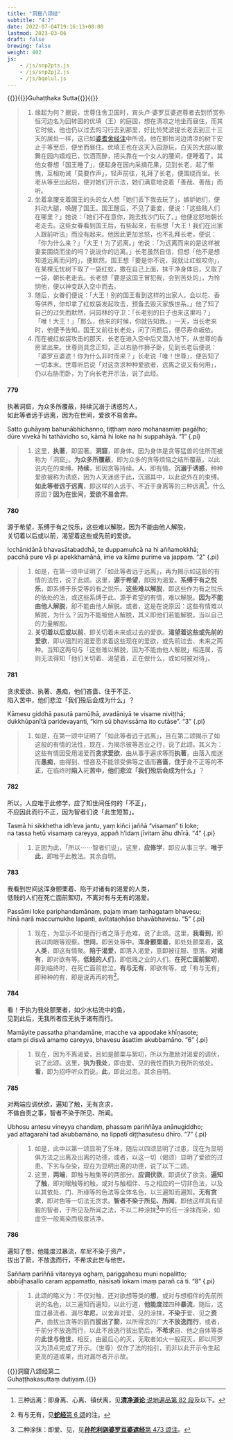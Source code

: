 ```yaml
---
title: "洞窟八颂经"
subtitle: "4:2"
date: 2022-07-04T19:16:13+08:00
lastmod: 2023-03-06
draft: false
brewing: false
weight: 402
js:
    - /js/snp2pts.js
    - /js/snp2pj2.js
    - /js/bqolul.js
---
```



{{<subtitle>}}{{<suttalink src="snp4.2">}}Guhaṭṭhaka Sutta{{</suttalink>}}{{</subtitle>}}

> 1. 缘起为何？据说，世尊住舍卫国时，宾头卢·婆罗豆婆遮尊者去到㤭赏弥恒河边名为回转园的优填（王）的庭园，想在清凉之地坐而昼住，而其它时候，他也仍以过去的习行去到那里，好比㤭梵波提长老去到三十三天的居处一样，这已如[婆耆舍经注](../212/)中所说。他在那恒河边清凉的树下安止于等至后，便坐而昼住。优填王也在这天入园游玩，白天的大部以歌舞在园内嬉戏已，饮酒而醉，把头靠在一个女人的腰间，便睡着了。其他女眷想「国王睡了」，便起身在园内采摘花果，见到长老，起了惭愧，互相劝诫「莫要作声」，轻声前往，礼拜了长老，便围绕而坐。长老从等至出起后，便对她们开示法，她们满意地说着「善哉、善哉」而听。
> 1. 坐着拿腰支着国王的头的女人想「她们丢下我去玩了」，嫉妒她们，便抖动大腿，唤醒了国王。国王醒后，不见了妻妾，便说：「这些贱人们在哪里？」她说：「她们不在意你，跑去找沙门玩了。」他便忿怒地朝长老走去。这些女眷看到国王后，有些起来，有些想「大王！我们在出家人跟前听法」而没有起来。他因此更加忿怒，也不礼拜长老，便说：「你为什么来？」「大王！为了远离。」他说：「为远离而来的是这样被妻妾围绕而坐的吗？说说你的远离。」长老虽然自信，但想「他不是想知道远离而问的」，便默然。国王想「要是你不说，我就让红蚁咬你」，在某棵无忧树下取了一袋红蚁，撒在自己上面，抹干净身体后，又取了一袋，朝长老走去。长老想「要是这国王冒犯我，会到苦处的」，为怜悯他，便以神变跃入空中而去。
> 1. 随后，女眷们便说：「大王！别的国王看到这样的出家人，会以花、香等供养，你却拿了红蚁袋发起攻击，预备去毁灭家族世系。」他了知了自己的过失而默然，问园林的守卫：「长老别的日子也来这里吗？」「唯！大王！」「那么，他来的时候，你就告知我。」一天，当长老来时，他便予告知。国王又前往长老处，问了问题后，便尽寿命皈依。
> 1. 而在被红蚁袋攻击的那天，长老在进入空中后又潜入地下，从世尊的香房里出来。世尊则具念正知，正以右胁作狮子卧，见到长老后便说：「婆罗豆婆遮！你为什么非时而来？」长老说「唯！世尊」，便告知了一切本末。世尊听后说「对这贪求种种爱欲者，远离之说又有何用」，仍以右胁而卧，为了向长老开示法，说了此经。

#### 779

执著洞窟，为众多所覆蔽，持续沉溺于诱惑的人，  
如此等者远于远离，因为在世间，爱欲不易舍弃。

Satto guhāyaṃ bahunābhichanno, tiṭṭhaṃ naro mohanasmiṃ pagāḷho;  
dūre vivekā hi tathāvidho so, kāmā hi loke na hi suppahāyā. <q>1</q>
{.pi}

> 1. 这里，**执著**，即固著。**洞窟**，即身体。因为身体是贪等猛兽的住所而被称为「洞窟」。**为众多所覆蔽**，即为众多的贪等烦恼之结所覆蔽，以此说内在的束缚。**持续**，即因贪等持续。**人**，即有情。**沉溺于诱惑**，种种爱欲被称为诱惑，因为人天迷惑于此，沉溺其中，以此说外在的束缚。**如此等者远于远离**，即这样的人远于、不近于身离等的三种远离[^779-1]。什么原因？**因为在世间，爱欲不易舍弃**。

[^779-1]: 三种远离：即身离、心离、镇伏离，见[**清净道论**·说地遍品第 82 段](/visuddhimagga/04/#82)及以下。

#### 780

源于希望，系缚于有之悦乐，这些难以解脱，因为不能由他人解脱，  
关切着以后或以前，渴望着这些或先前的爱欲。

Icchānidānā bhavasātabaddhā, te duppamuñcā na hi aññamokkhā;  
pacchā pure vā pi apekkhamānā, ime va kāme purime va jappaṃ. <q>2</q>
{.pi}

> 1. 如是，在第一颂中证明了「如此等者远于远离」，再为揭示如这般的有情的法性，说了此颂。这里，**源于希望**，即因为渴爱。**系缚于有之悦乐**，即系缚于乐受等的有之悦乐。**这些难以解脱**，即这些作为有之悦乐的依处的法，或这些系缚于此、源于希望的有情，难以解脱。**因为不能由他人解脱**，即不能由他人解脱。或者，这是在说原因：这些有情难以解脱，为什么？因为不能被他人解脱，其义即他们若能解脱，当以自己的力量解脱。
> 1. **关切着以后或以前**，即关切着未来或过去的爱欲。**渴望着这些或先前的爱欲**，即以强烈的渴爱愿求着这些现在的爱欲，或先前过去、未来之两种。当知这两句与「这些难以解脱，因为不能由他人解脱」相连属，否则无法得知「他们关切着、渴望着，正在做什么，或如何被对待」。

#### 781

贪求爱欲、执著、愚痴，他们吝啬、住于不正、  
陷入苦中，他们悲泣「我们殁后会成为什么」？

Kāmesu giddhā pasutā pamūḷhā, avadāniyā te visame niviṭṭhā;  
dukkhūpanītā paridevayanti, “kiṃ sū bhavissāma ito cutāse”. <q>3</q>
{.pi}

> 1. 如是，在第一颂中证明了「如此等者远于远离」，且在第二颂揭示了如这般的有情的法性，现在，为揭示彼等恶业之行，说了此颂。其义为：这些有情因受用渴爱而**贪求爱欲**，由从事于遍求等而**执著**，由落入痴迷而**愚痴**，由得到、悭吝及不能领受佛等之语而**吝啬**，**住于**身不正等的**不正**，在临终时**陷入**死**苦中，他们悲泣「我们殁后会成为什么」**？

#### 782

所以，人应唯于此修学，应了知世间任何的「不正」，  
不应因此而行不正，因为智者们说「此生短暂」。

Tasmā hi sikkhetha idh’eva jantu, yaṃ kiñci jaññā “visaman” ti loke;  
na tassa hetū visamaṃ careyya, appañ h’idaṃ jīvitam āhu dhīrā. <q>4</q>
{.pi}

> 1. 正因为此，「所以⋯⋯智者们说」。这里，**应修学**，即应从事三学。**唯于此**，即唯于此教法。其余自明。

#### 783

我看到世间这浑身颤栗着、陷于对诸有的渴爱的人类，  
低贱的人们在死亡面前絮叨，不离对有与无有的渴爱。

Passāmi loke pariphandamānaṃ, pajaṃ imaṃ taṇhagataṃ bhavesu;  
hīnā narā maccumukhe lapanti, avītataṇhāse bhavābhavesu. <q>5</q>
{.pi}

> 1. 现在，为显示不如是而行者之落于危难，说了此颂。这里，**我看到**，即我以肉眼等观察。**世间**，即苦处等中。**浑身颤栗着**，即处处颤栗着。**这人类**，即这有情聚。**陷于渴爱**，即落入渴爱，意即被征服、堕落。**对诸有**，即对欲有等。**低贱的人们**，即低贱之业的人们。**在死亡面前絮叨**，即到临终时，在死亡面前悲泣。**有与无有**，即欲有等，或「有与无有」即种种的有，即是说再再的有[^783-1]。

[^783-1]: 有与无有，见[**蛇经**第 6 颂](../101/#6)的注。

#### 784

看！于执为我处颤栗者，如少水枯流中的鱼，  
见到此后，无我所者应无执于诸有而行。

Mamāyite passatha phandamāne, macche va appodake khīṇasote;  
etam pi disvā amamo careyya, bhavesu āsattim akubbamāno. <q>6</q>
{.pi}

> 1. 现在，因为不离渴爱，且如是颤栗与絮叨，所以为激励对渴爱的调伏，说了此颂。这里，**执为我处**，即由爱、见的我性而执为我所的依处。**看**，即为招呼听众而说。**此**，即此过患。其余自明。

#### 785

对两端应调伏欲，遍知了触，无有贪求，  
不做自责之事，智者不染于所见、所闻。

Ubhosu antesu vineyya chandaṃ, phassaṃ pariññāya anānugiddho;  
yad attagarahī tad akubbamāno, na lippatī diṭṭhasutesu dhīro. <q>7</q>
{.pi}

> 1. 如是，此中以第一颂显明了乐味，随后以四颂显明了过患，现在为显明俱方法之出离及出离的功德，或者，以这一切（偈颂）显明了爱欲的过患、下劣与杂染，现在为显明出离的功德，说了以下二颂。
> 1. 这里，**两端**，即触与触集等的两部分。**应调伏欲**，即调伏了欲贪。**遍知了触**，即对眼触等的触，或对与触相伴、与之相应的一切非色法，以及以其依处、门、所缘等的色法等全体名色，以三遍知而遍知。**无有贪求**，即对色等一切法无贪求。**智者不染于所见、所闻**，即他这样具有坚毅的智者，于所见及所闻之法，不以二种涂抹[^785-1]中的任一涂抹而染，如虚空一般离染而极度洁净。

[^785-1]: 二种涂抹：即爱、见，见[**孙陀利迦婆罗豆婆遮经**第 473 颂注](../304/#473)。

#### 786

遍知了想，他能度过暴流，牟尼不染于资产，  
拔出了箭，不放逸而行，不希求此世与他世。

Saññaṃ pariññā vitareyya oghaṃ, pariggahesu muni nopalitto;  
abbūḷhasallo caram appamatto, nāsīsatī lokam imaṃ parañ cā ti. <q>8</q>
{.pi}

> 1. 此颂的略义为：不仅对触，还对欲想等类的**想**，或对与想相伴的先前所说的名色，以三遍知而遍知，以此行道，**他能度过**四种**暴流**，随后，这度过暴流者、漏尽**牟尼**，以舍弃对爱、见的涂抹，**不染于**爱、见之**资产**，由拔出贪等的箭而**拔出了箭**，以所得念的广大**不放逸而行**，或者，于前分不放逸而行，以此不放逸行拔出箭后，**不希求**自、他之自体等类的**此世与他世**，相反，由最后心的灭，无取者如火一般寂灭，即以阿罗汉为顶点完成了开示。（世尊）仅作了法的指引，而非以此开示令生起更高的道或果，由对漏尽者开示故。


{{<eof>}}洞窟八颂经第二<br>Guhaṭṭhakasuttaṃ dutiyaṃ.{{</eof>}}